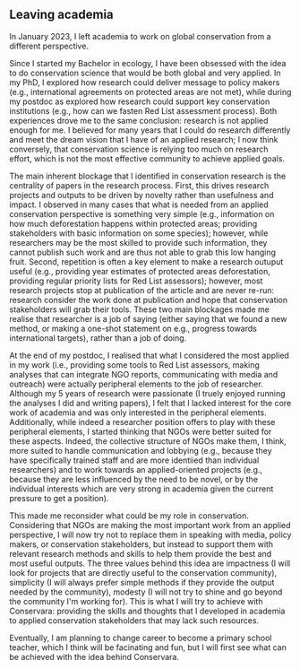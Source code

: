 ## Leaving academia

In January 2023, I left academia to work on global conservation from a different perspective.

Since I started my Bachelor in ecology, I have been obsessed with the idea to do conservation science that would be both global and very applied. In my PhD, I explored how research could deliver message to policy makers (e.g., international agreements on protected areas are not met), while during my postdoc as explored how research could support key conservation institutions (e.g., how can we fasten Red List assessment process). Both experiences drove me to the same conclusion: research is not applied enough for me. I believed for many years that I could do research differently and meet the dream vision that I have of an applied research; I now think conversely, that conservation science is relying too much on research effort, which is not the most effective community to achieve applied goals.

The main inherent blockage that I identified in conservation research is the centrality of papers in the research process. First, this drives research projects and outputs to be driven by novelty rather than usefulness and impact. I observed in many cases that what is needed from an applied conservation perspective is something very simple (e.g., information on how much deforestation happens within protected areas; providing stakeholders with basic information on some species); however, while researchers may be the most skilled to provide such information, they cannot publish such work and are thus not able to grab this low hanging fruit. Second, repetition is often a key element to make a research outuput useful (e.g., providing year estimates of protected areas deforestation, providing regular priority lists for Red List assessors); however, most research projects stop at publication of the article and are never re-run: research consider the work done at publication and hope that conservation stakeholders will grab their tools. These two main blockages made me realise that researcher is a job of saying (either saying that we found a new method, or making a one-shot statement on e.g., progress towards international targets), rather than a job of doing.

At the end of my postdoc, I realised that what I considered the most applied in my work (i.e., providing some tools to Red List assessors, making analyses that can integrate NGO reports, communicating with media and outreach) were actually peripheral elements to the job of researcher. Although my 5 years of research were passionate (I truely enjoyed running the analyses I did and writing papers), I felt that I lacked interest for the core work of academia and was only interested in the peripheral elements. Additionally, while indeed a researcher position offers to play with these peripheral elements, I started thinking that NGOs were better suited for these aspects. Indeed, the collective structure of NGOs make them, I think, more suited to handle communication and lobbying (e.g., because they have specifically trained staff and are more identiied than individual researchers) and to work towards an applied-oriented projects (e.g., because they are less influenced by the need to be novel, or by the individual interests which are very strong in academia given the current pressure to get a position).

This made me reconsider what could be my role in conservation. Considering that NGOs are making the most important work from an applied perspective, I will now try not to replace them in speaking with media, policy makers, or conservation stakeholders, but instead to support them with relevant research methods and skills to help them provide the best and most useful outputs. The three values behind this idea are impactness (I will look for projects that are directly useful to the conservation community), simplicity (I will always prefer simple methods if they provide the output needed by the community), modesty (I will not try to shine and go beyond the community I'm working for). This is what I will try to achieve with Conservara: providing the skills and thoughts that I developed in academia to applied conservation stakeholders that may lack such resources. 

Eventually, I am planning to change career to become a primary school teacher, which I think will be facinating and fun, but I will first see what can be achieved with the idea behind Conservara.
